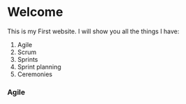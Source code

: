 # Welcome 
This is my First website. I will show you all the things I have:

1. Agile 
2. Scrum
3. Sprints
4. Sprint planning
5. Ceremonies 


### Agile
